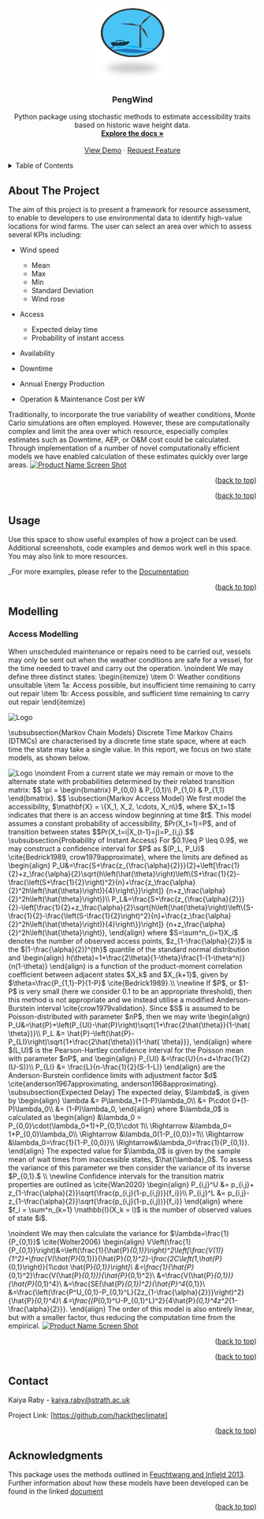 <!-- Improved compatibility of back to top link: See: https://github.com/othneildrew/Best-README-Template/pull/73 -->
<a name="readme-top"></a>
<!--
*** Thanks for checking out the Best-README-Template. If you have a suggestion
*** that would make this better, please fork the repo and create a pull request
*** or simply open an issue with the tag "enhancement".
*** Don't forget to give the project a star!
*** Thanks again! Now go create something AMAZING! :D
-->



<!-- PROJECT SHIELDS -->
<!--
*** I'm using markdown "reference style" links for readability.
*** Reference links are enclosed in brackets [ ] instead of parentheses ( ).
*** See the bottom of this document for the declaration of the reference variables
*** for contributors-url, forks-url, etc. This is an optional, concise syntax you may use.
*** https://www.markdownguide.org/basic-syntax/#reference-style-links
-->



<!-- PROJECT LOGO -->
<br />
<div align="center">
  <a href="https://github.com/othneildrew/Best-README-Template">
    <img src="images/logo.png" alt="Logo" width="150" height="150">
  </a>

  <h3 align="center">PengWind</h3>

  <p align="center">
    Python package using stochastic methods to estimate accessibility traits based on historic wave height data.
    <br />
    <a href="https://github.com/kaiyaraby/statistical_access_modelling"><strong>Explore the docs »</strong></a>
    <br />
    <br />
    <a href="https://github.com/kaiyaraby/statistical_access_modelling/Examples_and_validation/Example">View Demo</a>
    ·
    <a href="https://github.com/kaiyaraby/statistical_access_modelling">Request Feature</a>
  </p>
</div>



<!-- TABLE OF CONTENTS -->
<details>
  <summary>Table of Contents</summary>
  <ol>
    <li>
      <a href="#about-the-project">About The Project</a>
      <ul>
        <li><a href="#built-with">Built With</a></li>
      </ul>
    </li>
    <li>
      <a href="#getting-started">Getting Started</a>
      <ul>
        <li><a href="#prerequisites">Prerequisites</a></li>
        <li><a href="#installation">Installation</a></li>
      </ul>
    </li>
    <li><a href="#usage">Usage</a></li>
    <li><a href="#roadmap">Roadmap</a></li>
    <li><a href="#contributing">Contributing</a></li>
    <li><a href="#license">License</a></li>
    <li><a href="#contact">Contact</a></li>
    <li><a href="#acknowledgments">Acknowledgments</a></li>
  </ol>
</details>



<!-- ABOUT THE PROJECT -->
## About The Project
The aim of this project is to present a framework for resource assessment, to enable to developers to use environmental data to identify high-value locations for wind farms.
The user can select an area over which to assess several KPIs including:
- Wind speed
  - Mean
  - Max
  - Min
  - Standard Deviation
  - Wind rose
    
- Access
    - Expected delay time
    - Probability of instant access
      
- Availability
- Downtime
- Annual Energy Production
- Operation & Maintenance Cost per kW

Traditionally, to incorporate the true variability of weather conditions, Monte Carlo simulations are often employed. However, these are computationally complex and limit the area over which resource, especially complex estimates such as Downtime, AEP, or O&M cost could be calculated. Through implementation of a number of novel computationally efficient models we have enabled calculation of these estimates quickly over large areas.
[![Product Name Screen Shot][product-screenshot]](https://example.com)



<p align="right">(<a href="#readme-top">back to top</a>)</p>






<p align="right">(<a href="#readme-top">back to top</a>)</p>



<!-- USAGE EXAMPLES -->
## Usage

Use this space to show useful examples of how a project can be used. Additional screenshots, code examples and demos work well in this space. You may also link to more resources.

_For more examples, please refer to the [Documentation](https://example.com)

<p align="right">(<a href="#readme-top">back to top</a>)</p>




<!-- Modelling -->
## Modelling
### Access Modelling
When unscheduled maintenance or repairs need to be carried out, vessels may only be sent out when the weather conditions are safe for a vessel, for the time needed to travel and carry out the operation.
\noindent We may define three distinct states: 
\begin{itemize}
    \item 0: Weather conditions unsuitable
    \item 1a: Access possible, but insufficient time remaining to carry out repair
    \item 1b: Access possible, and sufficient time remaining to carry out repair
\end{itemize}

<img src="images/flowchart.png" alt="Logo" width="150" height="150">

\subsubsection{Markov Chain Models}
Discrete Time Markov Chains (DTMCs) are characterised by a discrete time state space, where at each time the state may take a single value. In this report, we focus on two state models, as shown below. 

<img src="images/flowchart.png" alt="Logo" width="150" height="150">
\noindent 
From a current state we may remain or move to the alternate state with probabilities determined by their related transition matrix:
$$
\pi = \begin{bmatrix}
    P_{0,0} & P_{0,1}\\
    P_{1,0} & P_{1,1}
\end{bmatrix}.
$$
\subsection{Markov Access Model}
We first model the accessibility, $\mathbf{X} = \{X_1, X_2, \cdots, X_n\}$, where $X_t=1$ indicates that there is an access window beginning at time $t$. This model assumes a constant probability of accessibility, $Pr(X_t=1)=P$, and of transition between states
$$Pr(X_t=i|X_{t-1}=j)=P_{i,j}.$$
\subsubsection{Probability of Instant Access}
For $0.1\leq P
\leq 0.9$, we may construct a confidence interval for $P$ as $(P_L, P_U)$ \cite{Bedrick1989, crow1979approximate}, where the limits are defined as
\begin{align}
    P_U&=\frac{S+\frac{z_{\frac{\alpha}{2}}}{2}+\left[\frac{1}{2}+z_\frac{\alpha}{2}\sqrt{h\left(\hat{\theta}\right)\left\{S+\frac{1}{2}-\frac{\left(S+\frac{1}{2}\right)^2}{n}+\frac{z_\frac{\alpha}{2}^2h\left(\hat{\theta}\right)}{4}\right\}}\right]}
    {n+z_\frac{\alpha}{2}^2h\left(\hat{\theta}\right)}\\
        P_L&=\frac{S+\frac{z_{\frac{\alpha}{2}}}{2}-\left[\frac{1}{2}+z_\frac{\alpha}{2}\sqrt{h\left(\hat{\theta}\right)\left\{S-\frac{1}{2}-\frac{\left(S-\frac{1}{2}\right)^2}{n}+\frac{z_\frac{\alpha}{2}^2h\left(\hat{\theta}\right)}{4}\right\}}\right]}
    {n+z_\frac{\alpha}{2}^2h\left(\hat{\theta}\right)},
\end{align}
where $S=\sum^n_{i=1}X_i$ denotes the number of observed access points, $z_{1-\frac{\alpha}{2}}$ is the $(1-\frac{\alpha}{2})^{th}$ quantile of the standard normal distribution and \begin{align}
    h(\theta)=1+\frac{2\theta}{1-\theta}\frac{1-(1-\theta^n)}{n(1-\theta)}
\end{align} is a function of the product-moment correlation coefficient between adjacent states $X_k$ and $X_{k+1}$, given by $\theta=\frac{P_{1,1}-P}{1-P}$ \cite{Bedrick1989}.\\
\newline
If $P$, or $1-P$ is very small (here we consider 0.1 to be an appropriate threshold), then this method is not appropriate and we instead utilise a modified Anderson-Burstein interval \cite{crow1979validation}.
Since $S$ is assumed to be Poisson-distributed with parameter $nP$, then we may write
\begin{align}
    P_U&=\hat{P}+\left(P_{UI}-\hat{P}\right)\sqrt{1+\frac{2\hat{\theta}}{1-\hat{
    \theta}}}\\
    P_L &= \hat{P}-\left(\hat{P}-P_{LI}\right)\sqrt{1+\frac{2\hat{\theta}}{1-\hat{
    \theta}}},
\end{align}
where $(L,U)$ is the Pearson-Hartley confidence interval for the Poisson mean with parameter $nP$, and
\begin{align}
    P_{UI} &=\frac{U}{n+d+\frac{1}{2}(U-S)}\\
    P_{LI} &= \frac{L}{n-\frac{1}{2}(S-1-L)}
\end{align}
are the Anderson-Burstein confidence limits  with adjustment factor $d$ \cite{anderson1967approximating, anderson1968approximating}.
\subsubsection{Expected Delay}
The expected delay, $\lambda$, is given by 
\begin{align}
    \lambda &= P\lambda_1+(1-P)\lambda_0\\
    &= P\cdot 0+(1-P)\lambda_0\\
    &= (1-P)\lambda_0,
\end{align}
where $\lambda_0$ is calculated as
\begin{align}
    &\lambda_0 = P_{0,0}\cdot(\lambda_0+1)+P_{0,1}\cdot 1\\
    \Rightarrow &\lambda_0= 1+P_{0,0}\lambda_0\\
    \Rightarrow &\lambda_0(1-P_{0,0})=1\\
    \Rightarrow &\lambda_0=\frac{1}{1-P_{0,0}}\\
    \Rightarrow&\lambda_0=\frac{1}{P_{0,1}}.
\end{align}
The expected value for $\lambda_0$ is given by the sample mean of wait times from inaccessible states, $\hat{\lambda}_0$. To assess the variance of this parameter we then consider the variance of its inverse $P_{0,1}.$ \\
\newline
Confidence intervals for the transition matrix properties are outlined as \cite{Wan2020}
\begin{align}
    P_{i,j}^U &= p_{i,j}+ z_{1-\frac{\alpha}{2}}\sqrt{\frac{p_{i,j}(1-p_{i,j})}{f_i}}\\
    P_{i,j}^L &= p_{i,j}- z_{1-\frac{\alpha}{2}}\sqrt{\frac{p_{i,j}(1-p_{i,j})}{f_i}}
\end{align}
where $f_i = \sum^n_{k=1} \mathbb{I}(X_k = i)$ is the number of observed values of state $i$. 

\noindent We may then calculate the variance for $\lambda=\frac{1}{P_{0,1}}$ \cite{Wolter2006}
\begin{align}
    V\left(\frac{1}{P_{0,1}}\right)&=\left(\frac{1}{\hat{P}_{0,1}}\right)^2\left[\frac{V(1)}{1^2}+\frac{V(\hat{P}_{0,1})}{\hat{P}_{0,1}^2}-\frac{2C\left(1,\hat{P}_{0,1}\right)}{1\cdot \hat{P}_{0,1}}\right]\\
    &=\frac{1}{\hat{P}_{0,1}^2}\frac{V(\hat{P}_{0,1})}{\hat{P}_{0,1}^2}\\
    &=\frac{V(\hat{P}_{0,1})}{\hat{P}_{0,1}^4}\\
    &=\frac{SE(\hat{P}_{0,1})^2}{\hat{P}^4_{0,1}}\\
    &=\frac{\left(\frac{P^U_{0,1}-P_{0,1}^L}{2z_{1-\frac{\alpha}{2}}}\right)^2}{\hat{P}_{0,1}^4}\\
    &=\frac{(P_{0,1}^U-P_{0,1}^L)^2}{4\hat{P}_{0,1}^4z^2_{1-\frac{\alpha}{2}}}.
\end{align}
The order of this model is also entirely linear, but with a smaller factor, thus reducing the computation time from the empirical.
[![Product Name Screen Shot][product-screenshot]](https://example.com)


<p align="right">(<a href="#readme-top">back to top</a>)</p>






<p align="right">(<a href="#readme-top">back to top</a>)</p>



<!-- CONTACT -->
## Contact

Kaiya Raby - kaiya.raby@strath.ac.uk

Project Link: [https://github.com/hacktheclimate]

<p align="right">(<a href="#readme-top">back to top</a>)</p>



<!-- ACKNOWLEDGMENTS -->
## Acknowledgments

This package uses the methods outlined in  [Feuchtwang and Infield 2013](https://onlinelibrary.wiley.com/doi/abs/10.1002/we.1539). Further information about how these models have been developed can be found in the linked [document](https://github.com/statistical_access_modelling/Examples_and_validation/Derivation.pdf)


<p align="right">(<a href="#readme-top">back to top</a>)</p>



<!-- MARKDOWN LINKS & IMAGES -->
<!-- https://www.markdownguide.org/basic-syntax/#reference-style-links -->
[contributors-shield]: https://img.shields.io/github/contributors/othneildrew/Best-README-Template.svg?style=for-the-badge
[contributors-url]: https://github.com/othneildrew/Best-README-Template/graphs/contributors
[forks-shield]: https://img.shields.io/github/forks/othneildrew/Best-README-Template.svg?style=for-the-badge
[forks-url]: https://github.com/othneildrew/Best-README-Template/network/members
[stars-shield]: https://img.shields.io/github/stars/othneildrew/Best-README-Template.svg?style=for-the-badge
[stars-url]: https://github.com/othneildrew/Best-README-Template/stargazers
[issues-shield]: https://img.shields.io/github/issues/othneildrew/Best-README-Template.svg?style=for-the-badge
[issues-url]: https://github.com/othneildrew/Best-README-Template/issues
[license-shield]: https://img.shields.io/github/license/othneildrew/Best-README-Template.svg?style=for-the-badge
[license-url]: https://github.com/othneildrew/Best-README-Template/blob/master/LICENSE.txt
[linkedin-shield]: https://img.shields.io/badge/-LinkedIn-black.svg?style=for-the-badge&logo=linkedin&colorB=555
[linkedin-url]: https://linkedin.com/in/othneildrew
[product-screenshot]: images/screenshot.png
[Next.js]: https://img.shields.io/badge/next.js-000000?style=for-the-badge&logo=nextdotjs&logoColor=white
[Next-url]: https://nextjs.org/
[React.js]: https://img.shields.io/badge/React-20232A?style=for-the-badge&logo=react&logoColor=61DAFB
[React-url]: https://reactjs.org/
[Vue.js]: https://img.shields.io/badge/Vue.js-35495E?style=for-the-badge&logo=vuedotjs&logoColor=4FC08D
[Vue-url]: https://vuejs.org/
[Angular.io]: https://img.shields.io/badge/Angular-DD0031?style=for-the-badge&logo=angular&logoColor=white
[Angular-url]: https://angular.io/
[Svelte.dev]: https://img.shields.io/badge/Svelte-4A4A55?style=for-the-badge&logo=svelte&logoColor=FF3E00
[Svelte-url]: https://svelte.dev/
[Laravel.com]: https://img.shields.io/badge/Laravel-FF2D20?style=for-the-badge&logo=laravel&logoColor=white
[Laravel-url]: https://laravel.com
[Bootstrap.com]: https://img.shields.io/badge/Bootstrap-563D7C?style=for-the-badge&logo=bootstrap&logoColor=white
[Bootstrap-url]: https://getbootstrap.com
[JQuery.com]: https://img.shields.io/badge/jQuery-0769AD?style=for-the-badge&logo=jquery&logoColor=white
[JQuery-url]: https://jquery.com 

